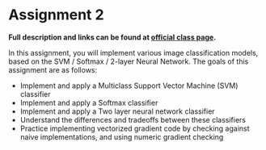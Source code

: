 # Assignment 2

**Full description and links can be found at [official class page](https://web.eecs.umich.edu/~justincj/teaching/eecs498/assignment1.html).**

In this assignment, you will implement various image classification  models, based on the SVM / Softmax / 2-layer Neural Network. The goals  of this assignment are as follows:

- Implement and apply a Multiclass Support Vector Machine (SVM) classifier
- Implement and apply a Softmax classifier
- Implement and apply a Two layer neural network classifier
- Understand the differences and tradeoffs between these classifiers
- Practice implementing vectorized gradient code by checking against naive implementations, and using numeric gradient checking